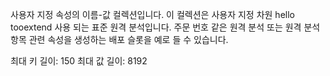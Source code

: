 사용자 지정 속성의 이름-값 컬렉션입니다. 이 컬렉션은 사용자 지정 차원 hello tooextend 사용 되는 표준 원격 분석입니다. 주문 번호 같은 원격 분석 또는 원격 분석 항목 관련 속성을 생성하는 배포 슬롯을 예로 들 수 있습니다. 

최대 키 길이: 150 최대 값 길이: 8192
